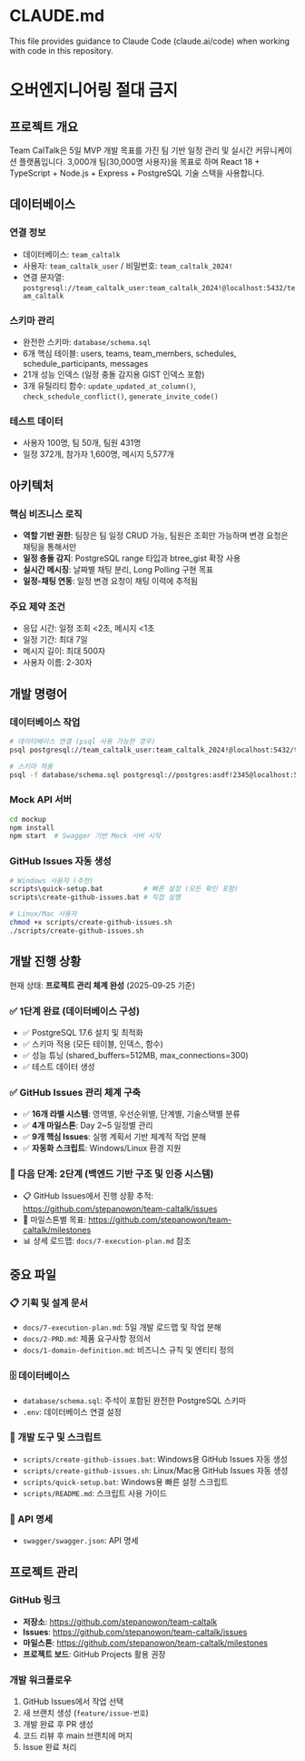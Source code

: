 # CLAUDE.md

This file provides guidance to Claude Code (claude.ai/code) when working with code in this repository.

# 오버엔지니어링 절대 금지

## 프로젝트 개요

Team CalTalk은 5일 MVP 개발 목표를 가진 팀 기반 일정 관리 및 실시간 커뮤니케이션 플랫폼입니다. 3,000개 팀(30,000명 사용자)을 목표로 하며 React 18 + TypeScript + Node.js + Express + PostgreSQL 기술 스택을 사용합니다.

## 데이터베이스

### 연결 정보
- 데이터베이스: `team_caltalk`
- 사용자: `team_caltalk_user` / 비밀번호: `team_caltalk_2024!`
- 연결 문자열: `postgresql://team_caltalk_user:team_caltalk_2024!@localhost:5432/team_caltalk`

### 스키마 관리
- 완전한 스키마: `database/schema.sql`
- 6개 핵심 테이블: users, teams, team_members, schedules, schedule_participants, messages
- 21개 성능 인덱스 (일정 충돌 감지용 GIST 인덱스 포함)
- 3개 유틸리티 함수: `update_updated_at_column()`, `check_schedule_conflict()`, `generate_invite_code()`

### 테스트 데이터
- 사용자 100명, 팀 50개, 팀원 431명
- 일정 372개, 참가자 1,600명, 메시지 5,577개

## 아키텍처

### 핵심 비즈니스 로직
- **역할 기반 권한**: 팀장은 팀 일정 CRUD 가능, 팀원은 조회만 가능하며 변경 요청은 채팅을 통해서만
- **일정 충돌 감지**: PostgreSQL range 타입과 btree_gist 확장 사용
- **실시간 메시징**: 날짜별 채팅 분리, Long Polling 구현 목표
- **일정-채팅 연동**: 일정 변경 요청이 채팅 이력에 추적됨

### 주요 제약 조건
- 응답 시간: 일정 조회 <2초, 메시지 <1초
- 일정 기간: 최대 7일
- 메시지 길이: 최대 500자
- 사용자 이름: 2-30자

## 개발 명령어

### 데이터베이스 작업
```bash
# 데이터베이스 연결 (psql 사용 가능한 경우)
psql postgresql://team_caltalk_user:team_caltalk_2024!@localhost:5432/team_caltalk

# 스키마 적용
psql -f database/schema.sql postgresql://postgres:asdf!2345@localhost:5432/team_caltalk
```

### Mock API 서버
```bash
cd mockup
npm install
npm start  # Swagger 기반 Mock 서버 시작
```

### GitHub Issues 자동 생성
```bash
# Windows 사용자 (추천)
scripts\quick-setup.bat          # 빠른 설정 (모든 확인 포함)
scripts\create-github-issues.bat # 직접 실행

# Linux/Mac 사용자
chmod +x scripts/create-github-issues.sh
./scripts/create-github-issues.sh
```

## 개발 진행 상황

현재 상태: **프로젝트 관리 체계 완성** (2025-09-25 기준)

### ✅ 1단계 완료 (데이터베이스 구성)
- ✅ PostgreSQL 17.6 설치 및 최적화
- ✅ 스키마 적용 (모든 테이블, 인덱스, 함수)
- ✅ 성능 튜닝 (shared_buffers=512MB, max_connections=300)
- ✅ 테스트 데이터 생성

### ✅ GitHub Issues 관리 체계 구축
- ✅ **16개 라벨 시스템**: 영역별, 우선순위별, 단계별, 기술스택별 분류
- ✅ **4개 마일스톤**: Day 2~5 일정별 관리
- ✅ **9개 핵심 Issues**: 실행 계획서 기반 체계적 작업 분해
- ✅ **자동화 스크립트**: Windows/Linux 환경 지원

### 🔄 다음 단계: 2단계 (백엔드 기반 구조 및 인증 시스템)
- 📋 GitHub Issues에서 진행 상황 추적: https://github.com/stepanowon/team-caltalk/issues
- 🎯 마일스톤별 목표: https://github.com/stepanowon/team-caltalk/milestones
- 📊 상세 로드맵: `docs/7-execution-plan.md` 참조

## 중요 파일

### 📋 기획 및 설계 문서
- `docs/7-execution-plan.md`: 5일 개발 로드맵 및 작업 분해
- `docs/2-PRD.md`: 제품 요구사항 정의서
- `docs/1-domain-definition.md`: 비즈니스 규칙 및 엔티티 정의

### 🗄️ 데이터베이스
- `database/schema.sql`: 주석이 포함된 완전한 PostgreSQL 스키마
- `.env`: 데이터베이스 연결 설정

### 🔧 개발 도구 및 스크립트
- `scripts/create-github-issues.bat`: Windows용 GitHub Issues 자동 생성
- `scripts/create-github-issues.sh`: Linux/Mac용 GitHub Issues 자동 생성
- `scripts/quick-setup.bat`: Windows용 빠른 설정 스크립트
- `scripts/README.md`: 스크립트 사용 가이드

### 📄 API 명세
- `swagger/swagger.json`: API 명세

## 프로젝트 관리

### GitHub 링크
- **저장소**: https://github.com/stepanowon/team-caltalk
- **Issues**: https://github.com/stepanowon/team-caltalk/issues
- **마일스톤**: https://github.com/stepanowon/team-caltalk/milestones
- **프로젝트 보드**: GitHub Projects 활용 권장

### 개발 워크플로우
1. GitHub Issues에서 작업 선택
2. 새 브랜치 생성 (`feature/issue-번호`)
3. 개발 완료 후 PR 생성
4. 코드 리뷰 후 main 브랜치에 머지
5. Issue 완료 처리